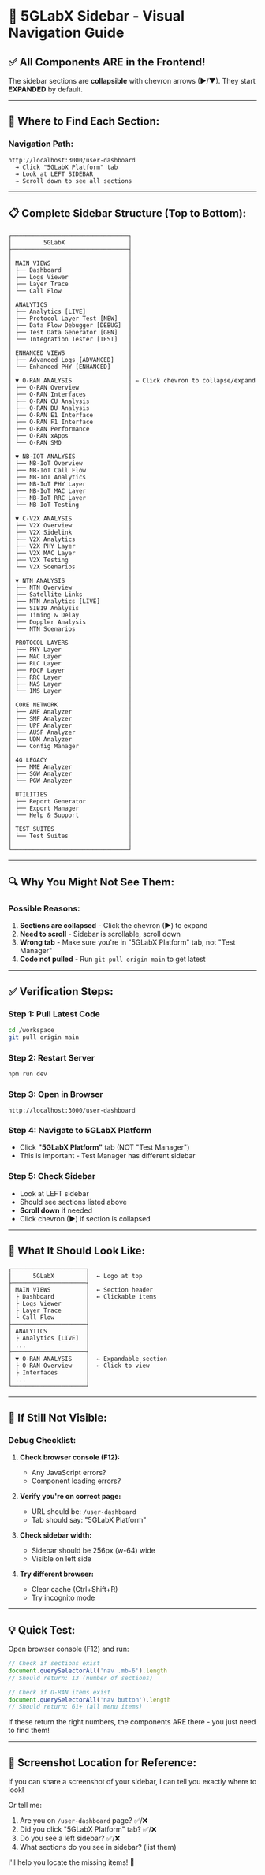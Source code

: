 # 🎯 5GLabX Sidebar - Visual Navigation Guide

## ✅ All Components ARE in the Frontend!

The sidebar sections are **collapsible** with chevron arrows (▶/▼). They start **EXPANDED** by default.

---

## 📍 Where to Find Each Section:

### **Navigation Path:**
```
http://localhost:3000/user-dashboard
  → Click "5GLabX Platform" tab
  → Look at LEFT SIDEBAR
  → Scroll down to see all sections
```

---

## 📋 **Complete Sidebar Structure (Top to Bottom):**

```
┌─────────────────────────────────┐
│         5GLabX                  │
├─────────────────────────────────┤
│                                 │
│ MAIN VIEWS                      │
│ ├── Dashboard                   │
│ ├── Logs Viewer                 │
│ ├── Layer Trace                 │
│ └── Call Flow                   │
│                                 │
│ ANALYTICS                       │
│ ├── Analytics [LIVE]            │
│ ├── Protocol Layer Test [NEW]   │
│ ├── Data Flow Debugger [DEBUG]  │
│ ├── Test Data Generator [GEN]   │
│ └── Integration Tester [TEST]   │
│                                 │
│ ENHANCED VIEWS                  │
│ ├── Advanced Logs [ADVANCED]    │
│ └── Enhanced PHY [ENHANCED]     │
│                                 │
│ ▼ O-RAN ANALYSIS                │ ← Click chevron to collapse/expand
│ ├── O-RAN Overview              │
│ ├── O-RAN Interfaces            │
│ ├── O-RAN CU Analysis           │
│ ├── O-RAN DU Analysis           │
│ ├── O-RAN E1 Interface          │
│ ├── O-RAN F1 Interface          │
│ ├── O-RAN Performance           │
│ ├── O-RAN xApps                 │
│ └── O-RAN SMO                   │
│                                 │
│ ▼ NB-IOT ANALYSIS               │
│ ├── NB-IoT Overview             │
│ ├── NB-IoT Call Flow            │
│ ├── NB-IoT Analytics            │
│ ├── NB-IoT PHY Layer            │
│ ├── NB-IoT MAC Layer            │
│ ├── NB-IoT RRC Layer            │
│ └── NB-IoT Testing              │
│                                 │
│ ▼ C-V2X ANALYSIS                │
│ ├── V2X Overview                │
│ ├── V2X Sidelink                │
│ ├── V2X Analytics               │
│ ├── V2X PHY Layer               │
│ ├── V2X MAC Layer               │
│ ├── V2X Testing                 │
│ └── V2X Scenarios               │
│                                 │
│ ▼ NTN ANALYSIS                  │
│ ├── NTN Overview                │
│ ├── Satellite Links             │
│ ├── NTN Analytics [LIVE]        │
│ ├── SIB19 Analysis              │
│ ├── Timing & Delay              │
│ ├── Doppler Analysis            │
│ └── NTN Scenarios               │
│                                 │
│ PROTOCOL LAYERS                 │
│ ├── PHY Layer                   │
│ ├── MAC Layer                   │
│ ├── RLC Layer                   │
│ ├── PDCP Layer                  │
│ ├── RRC Layer                   │
│ ├── NAS Layer                   │
│ └── IMS Layer                   │
│                                 │
│ CORE NETWORK                    │
│ ├── AMF Analyzer                │
│ ├── SMF Analyzer                │
│ ├── UPF Analyzer                │
│ ├── AUSF Analyzer               │
│ ├── UDM Analyzer                │
│ └── Config Manager              │
│                                 │
│ 4G LEGACY                       │
│ ├── MME Analyzer                │
│ ├── SGW Analyzer                │
│ └── PGW Analyzer                │
│                                 │
│ UTILITIES                       │
│ ├── Report Generator            │
│ ├── Export Manager              │
│ └── Help & Support              │
│                                 │
│ TEST SUITES                     │
│ └── Test Suites                 │
│                                 │
└─────────────────────────────────┘
```

---

## 🔍 **Why You Might Not See Them:**

### **Possible Reasons:**

1. **Sections are collapsed** - Click the chevron (▶) to expand
2. **Need to scroll** - Sidebar is scrollable, scroll down
3. **Wrong tab** - Make sure you're in "5GLabX Platform" tab, not "Test Manager"
4. **Code not pulled** - Run `git pull origin main` to get latest

---

## ✅ **Verification Steps:**

### **Step 1: Pull Latest Code**
```bash
cd /workspace
git pull origin main
```

### **Step 2: Restart Server**
```bash
npm run dev
```

### **Step 3: Open in Browser**
```
http://localhost:3000/user-dashboard
```

### **Step 4: Navigate to 5GLabX Platform**
- Click **"5GLabX Platform"** tab (NOT "Test Manager")
- This is important - Test Manager has different sidebar

### **Step 5: Check Sidebar**
- Look at LEFT sidebar
- Should see sections listed above
- **Scroll down** if needed
- Click chevron (▶) if section is collapsed

---

## 📸 **What It Should Look Like:**

```
┌─────────────────────┐
│      5GLabX         │  ← Logo at top
├─────────────────────┤
│ MAIN VIEWS          │  ← Section header
│ ├ Dashboard         │  ← Clickable items
│ ├ Logs Viewer       │
│ ├ Layer Trace       │
│ └ Call Flow         │
├─────────────────────┤
│ ANALYTICS           │
│ ├ Analytics [LIVE]  │
│ ...                 │
├─────────────────────┤
│ ▼ O-RAN ANALYSIS    │  ← Expandable section
│ ├ O-RAN Overview    │  ← Click to view
│ ├ Interfaces        │
│ ...                 │
└─────────────────────┘
```

---

## 🚨 **If Still Not Visible:**

### **Debug Checklist:**

1. **Check browser console (F12):**
   - Any JavaScript errors?
   - Component loading errors?

2. **Verify you're on correct page:**
   - URL should be: `/user-dashboard`
   - Tab should say: "5GLabX Platform"

3. **Check sidebar width:**
   - Sidebar should be 256px (w-64) wide
   - Visible on left side

4. **Try different browser:**
   - Clear cache (Ctrl+Shift+R)
   - Try incognito mode

---

## 💡 **Quick Test:**

Open browser console (F12) and run:

```javascript
// Check if sections exist
document.querySelectorAll('nav .mb-6').length
// Should return: 13 (number of sections)

// Check if O-RAN items exist
document.querySelectorAll('nav button').length
// Should return: 61+ (all menu items)
```

If these return the right numbers, the components ARE there - you just need to find them!

---

## 🎯 **Screenshot Location for Reference:**

If you can share a screenshot of your sidebar, I can tell you exactly where to look!

Or tell me:
1. Are you on `/user-dashboard` page? ✅/❌
2. Did you click "5GLabX Platform" tab? ✅/❌
3. Do you see a left sidebar? ✅/❌
4. What sections do you see in sidebar? (list them)

I'll help you locate the missing items! 🚀